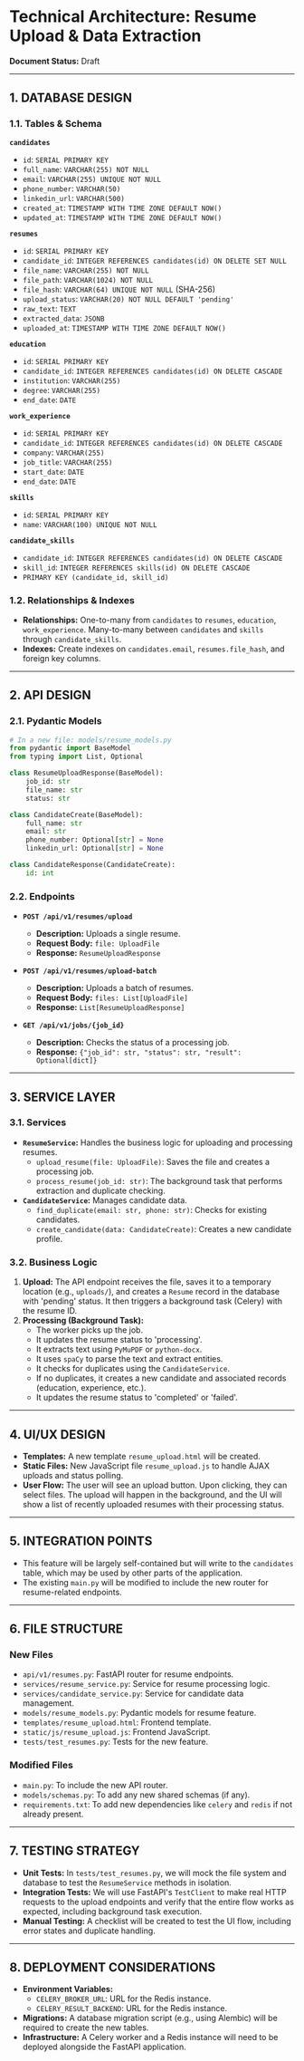 # Technical Architecture: Resume Upload & Data Extraction

**Document Status:** Draft

---

## 1. DATABASE DESIGN

### 1.1. Tables & Schema

**`candidates`**
- `id`: `SERIAL PRIMARY KEY`
- `full_name`: `VARCHAR(255) NOT NULL`
- `email`: `VARCHAR(255) UNIQUE NOT NULL`
- `phone_number`: `VARCHAR(50)`
- `linkedin_url`: `VARCHAR(500)`
- `created_at`: `TIMESTAMP WITH TIME ZONE DEFAULT NOW()`
- `updated_at`: `TIMESTAMP WITH TIME ZONE DEFAULT NOW()`

**`resumes`**
- `id`: `SERIAL PRIMARY KEY`
- `candidate_id`: `INTEGER REFERENCES candidates(id) ON DELETE SET NULL`
- `file_name`: `VARCHAR(255) NOT NULL`
- `file_path`: `VARCHAR(1024) NOT NULL`
- `file_hash`: `VARCHAR(64) UNIQUE NOT NULL` (SHA-256)
- `upload_status`: `VARCHAR(20) NOT NULL DEFAULT 'pending'`
- `raw_text`: `TEXT`
- `extracted_data`: `JSONB`
- `uploaded_at`: `TIMESTAMP WITH TIME ZONE DEFAULT NOW()`

**`education`**
- `id`: `SERIAL PRIMARY KEY`
- `candidate_id`: `INTEGER REFERENCES candidates(id) ON DELETE CASCADE`
- `institution`: `VARCHAR(255)`
- `degree`: `VARCHAR(255)`
- `end_date`: `DATE`

**`work_experience`**
- `id`: `SERIAL PRIMARY KEY`
- `candidate_id`: `INTEGER REFERENCES candidates(id) ON DELETE CASCADE`
- `company`: `VARCHAR(255)`
- `job_title`: `VARCHAR(255)`
- `start_date`: `DATE`
- `end_date`: `DATE`

**`skills`**
- `id`: `SERIAL PRIMARY KEY`
- `name`: `VARCHAR(100) UNIQUE NOT NULL`

**`candidate_skills`**
- `candidate_id`: `INTEGER REFERENCES candidates(id) ON DELETE CASCADE`
- `skill_id`: `INTEGER REFERENCES skills(id) ON DELETE CASCADE`
- `PRIMARY KEY (candidate_id, skill_id)`

### 1.2. Relationships & Indexes
- **Relationships:** One-to-many from `candidates` to `resumes`, `education`, `work_experience`. Many-to-many between `candidates` and `skills` through `candidate_skills`.
- **Indexes:** Create indexes on `candidates.email`, `resumes.file_hash`, and foreign key columns.

---

## 2. API DESIGN

### 2.1. Pydantic Models

```python
# In a new file: models/resume_models.py
from pydantic import BaseModel
from typing import List, Optional

class ResumeUploadResponse(BaseModel):
    job_id: str
    file_name: str
    status: str

class CandidateCreate(BaseModel):
    full_name: str
    email: str
    phone_number: Optional[str] = None
    linkedin_url: Optional[str] = None

class CandidateResponse(CandidateCreate):
    id: int
```

### 2.2. Endpoints

- **`POST /api/v1/resumes/upload`**
  - **Description:** Uploads a single resume.
  - **Request Body:** `file: UploadFile`
  - **Response:** `ResumeUploadResponse`

- **`POST /api/v1/resumes/upload-batch`**
  - **Description:** Uploads a batch of resumes.
  - **Request Body:** `files: List[UploadFile]`
  - **Response:** `List[ResumeUploadResponse]`

- **`GET /api/v1/jobs/{job_id}`**
  - **Description:** Checks the status of a processing job.
  - **Response:** `{"job_id": str, "status": str, "result": Optional[dict]}`

---

## 3. SERVICE LAYER

### 3.1. Services

- **`ResumeService`:** Handles the business logic for uploading and processing resumes.
  - `upload_resume(file: UploadFile)`: Saves the file and creates a processing job.
  - `process_resume(job_id: str)`: The background task that performs extraction and duplicate checking.
- **`CandidateService`:** Manages candidate data.
  - `find_duplicate(email: str, phone: str)`: Checks for existing candidates.
  - `create_candidate(data: CandidateCreate)`: Creates a new candidate profile.

### 3.2. Business Logic
1.  **Upload:** The API endpoint receives the file, saves it to a temporary location (e.g., `uploads/`), and creates a `Resume` record in the database with 'pending' status. It then triggers a background task (Celery) with the resume ID.
2.  **Processing (Background Task):**
    - The worker picks up the job.
    - It updates the resume status to 'processing'.
    - It extracts text using `PyMuPDF` or `python-docx`.
    - It uses `spaCy` to parse the text and extract entities.
    - It checks for duplicates using the `CandidateService`.
    - If no duplicates, it creates a new candidate and associated records (education, experience, etc.).
    - It updates the resume status to 'completed' or 'failed'.

---

## 4. UI/UX DESIGN

- **Templates:** A new template `resume_upload.html` will be created.
- **Static Files:** New JavaScript file `resume_upload.js` to handle AJAX uploads and status polling.
- **User Flow:** The user will see an upload button. Upon clicking, they can select files. The upload will happen in the background, and the UI will show a list of recently uploaded resumes with their processing status.

---

## 5. INTEGRATION POINTS

- This feature will be largely self-contained but will write to the `candidates` table, which may be used by other parts of the application.
- The existing `main.py` will be modified to include the new router for resume-related endpoints.

---

## 6. FILE STRUCTURE

### New Files
- `api/v1/resumes.py`: FastAPI router for resume endpoints.
- `services/resume_service.py`: Service for resume processing logic.
- `services/candidate_service.py`: Service for candidate data management.
- `models/resume_models.py`: Pydantic models for resume feature.
- `templates/resume_upload.html`: Frontend template.
- `static/js/resume_upload.js`: Frontend JavaScript.
- `tests/test_resumes.py`: Tests for the new feature.

### Modified Files
- `main.py`: To include the new API router.
- `models/schemas.py`: To add any new shared schemas (if any).
- `requirements.txt`: To add new dependencies like `celery` and `redis` if not already present.

---

## 7. TESTING STRATEGY

- **Unit Tests:** In `tests/test_resumes.py`, we will mock the file system and database to test the `ResumeService` methods in isolation.
- **Integration Tests:** We will use FastAPI's `TestClient` to make real HTTP requests to the upload endpoints and verify that the entire flow works as expected, including background task execution.
- **Manual Testing:** A checklist will be created to test the UI flow, including error states and duplicate handling.

---

## 8. DEPLOYMENT CONSIDERATIONS

- **Environment Variables:**
  - `CELERY_BROKER_URL`: URL for the Redis instance.
  - `CELERY_RESULT_BACKEND`: URL for the Redis instance.
- **Migrations:** A database migration script (e.g., using Alembic) will be required to create the new tables.
- **Infrastructure:** A Celery worker and a Redis instance will need to be deployed alongside the FastAPI application.
